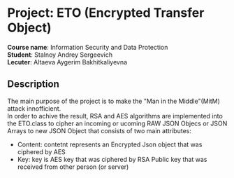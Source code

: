 # Project: ETO (Encrypted Transfer Object)

<b>Course name</b>: Information Security and Data Protection<br/>
<b>Student</b>: Stalnoy Andrey Sergeevich<br/>
<b>Lecuter</b>: Altaeva Aygerim Bakhitkaliyevna<br/>

## Description
  The main purpose of the project is to make the "Man in the Middle"(MitM) attack innofficient.<br/>
In order to achive the result, RSA and AES algorithms are implemented into the ETO.class to cipher an incoming or ucoming RAW 
JSON Objecs or JSON Arrays to new JSON Object that consists of two main attributes:<br/>
<ul>
  <li>Content: contetnt represents an Encrypted Json object that was ciphered by AES</li>
  <li>Key: key is AES key that was ciphered by RSA Public key that was received from other person (or server)</li>
</ul>
  
